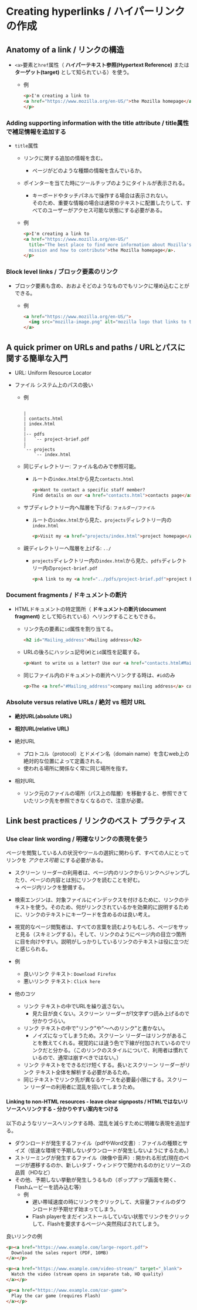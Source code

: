 # Creating hyperlinks / ハイパーリンクの作成

## Anatomy of a link / リンクの構造

- `<a>`要素と`href`属性（ **ハイパーテキスト参照(Hypertext Reference)** または **ターゲット(target)** として知られている）を使う。
  - 例
  
    ```html
    <p>I'm creating a link to
    <a href="https://www.mozilla.org/en-US/">the Mozilla homepage</a>.
    </p>
    ```

### Adding supporting information with the title attribute / title属性で補足情報を追加する

- `title`属性
  - リンクに関する追加の情報を含む。
    - ページがどのような種類の情報を含んでいるか。
  - ポインターを当てた時にツールチップのようにタイトルが表示される。
    - キーボードやタッチパネルで操作する場合は表示されない。  
      そのため、重要な情報の場合は通常のテキストに配置したりして、すべてのユーザーがアクセス可能な状態にする必要がある。
  - 例
  
    ```html
    <p>I'm creating a link to
    <a href="https://www.mozilla.org/en-US/"
      title="The best place to find more information about Mozilla's 
      mission and how to contribute">the Mozilla homepage</a>.
    </p>
    ```

### Block level links / ブロック要素のリンク

- ブロック要素も含め、おおよそどのようなものでもリンクに埋め込むことができる。
  - 例

    ```html
    <a href="https://www.mozilla.org/en-US/">
      <img src="mozilla-image.png" alt="mozilla logo that links to the mozilla homepage">
    </a>
    ```

## A quick primer on URLs and paths / URLとパスに関する簡単な入門

- URL: Uniform Resource Locator

- ファイル システム上のパスの扱い

  - 例

    ```text

    |
    | contacts.html
    | index.html
    |
    |-- pdfs
    |   `-- project-brief.pdf
    |
    `-- projects
        `-- index.html
    
    ```

  - 同じディレクトリー: ファイル名のみで参照可能。
    - ルートの`index.html`から見た`contacts.html`

      ```html
      <p>Want to contact a specific staff member?
      Find details on our <a href="contacts.html">contacts page</a>.</p>
      ```

  - サブディレクトリー内へ階層を下げる: `フォルダー/ファイル`
    - ルートの`index.html`から見た、`projects`ディレクトリー内の`index.html`

      ```html
      <p>Visit my <a href="projects/index.html">project homepage</a>.</p>
      ```

  - 親ディレクトリーへ階層を上げる: `../`
    - `projects`ディレクトリー内の`index.html`から見た、`pdfs`ディレクトリー内の`project-brief.pdf`

      ```html
      <p>A link to my <a href="../pdfs/project-brief.pdf">project brief</a>.</p>
      ```

### Document fragments / ドキュメントの断片

- HTMLドキュメントの特定箇所（ **ドキュメントの断片(document fragment)** として知られている）へリンクすることもできる。
  - リンク先の要素に`id`属性を割り当てる。

    ```html
    <h2 id="Mailing_address">Mailing address</h2>
    ```
  
  - URLの後ろにハッシュ記号(`#`)と`id`属性を記載する。

    ```html
    <p>Want to write us a letter? Use our <a href="contacts.html#Mailing_address">mailing address</a>.</p>
    ```

  - 同じファイル内のドキュメントの断片へリンクする時は、`#id`のみ

    ```html
    <p>The <a href="#Mailing_address">company mailing address</a> can be found at the bottom of this page.</p>
    ```

### Absolute versus relative URLs / 絶対 vs 相対 URL

- **絶対URL(absolute URL)**
- **相対URL(relative URL)**

- 絶対URL
  - プロトコル（protocol）とドメイン名（domain name）を含むweb上の絶対的な位置によって定義される。
  - 使われる場所に関係なく常に同じ場所を指す。

- 相対URL
  - リンク元のファイルの場所（パス上の階層）を移動すると、参照できていたリンク先を参照できなくなるので、注意が必要。

## Link best practices / リンクのベスト プラクティス

### Use clear link wording / 明確なリンクの表現を使う

ページを閲覧している人の状況やツールの選択に関わらず、すべての人にとってリンクを _アクセス可能_ にする必要がある。

- スクリーン リーダーの利用者は、ページ内のリンクからリンクへジャンプしたり、ページの内容とは別にリンクを読むことを好む。  
  → ページ内リンクを整備する。
- 検索エンジンは、対象ファイルにインデックスを付けるために、リンクのテキストを使う。そのため、何がリンクされているかを効果的に説明するために、リンクのテキストにキーワードを含めるのは良い考え。
- 視覚的なページ閲覧者は、すべての言葉を読むよりもむしろ、ページをサッと見る（スキミングする）。そして、リンクのようにページ内の目立つ箇所に目を向けやすい。説明がしっかりしているリンクのテキストは役に立つだと感じられる。

- 例
  - 良いリンク テキスト: `Download Firefox`
  - 悪いリンク テキスト: `Click here`

- 他のコツ
  - リンク テキストの中でURLを繰り返さない。
    - 見た目が良くない。スクリーン リーダーが1文字ずつ読み上げるので分かりづらい。
  - リンク テキストの中で"リンク"や"～へのリンク"と書かない。
    - ノイズになってしまうため。スクリーン リーダーはリンクがあることを教えてくれる。視覚的には違う色で下線が付加されているのでリンクだと分かる。（このリンクのスタイルについて、利用者は慣れているので、通常は崩すべきではない。）
  - リンク テキストをできるだけ短くする。長いとスクリーン リーダーがリンク テキスト全体を解析する必要があるため。
  - 同じテキストでリンク先が異なるケースを必要最小限にする。スクリーン リーダーの利用者に混乱を招いてしまうため。

#### Linking to non-HTML resources - leave clear signposts / HTMLではないリソースへリンクする - 分かりやすい案内をつける

以下のようなリソースへリンクする時、混乱を減らすために明確な表現を追加する。

- ダウンロードが発生するファイル（pdfやWord文書）: ファイルの種類とサイズ（低速な環境で予期しないダウンロードが発生しないようにするため。）
- ストリーミングが発生するファイル（映像や音声）: 開かれる形式(現在のページが遷移するのか、新しいタブ・ウィンドウで開かれるのか)とリソースの品質（HDなど）
- その他、予期しない挙動が発生しうるもの（ポップアップ画面を開く、Flashムービーを読み込む等）
  - 例
    - 遅い帯域速度の時にリンクをクリックして、大容量ファイルのダウンロードが予期せず始まってしまう。
    - Flash playerをまだインストールしていない状態でリンクをクリックして、Flashを要求するページへ突然飛ばされてしまう。

良いリンクの例

```html
<p><a href="https://www.example.com/large-report.pdf">
  Download the sales report (PDF, 10MB)
</a></p>

<p><a href="https://www.example.com/video-stream/" target="_blank">
  Watch the video (stream opens in separate tab, HD quality)
</a></p>

<p><a href="https://www.example.com/car-game">
  Play the car game (requires Flash)
</a></p>
```
